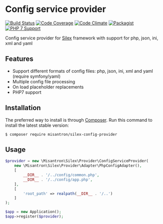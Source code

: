 # Config service provider

[![Build Status](http://img.shields.io/travis/misantron/silex-config-provider.svg?style=flat-square)](https://travis-ci.org/misantron/silex-config-provider)
[![Code Coverage](http://img.shields.io/coveralls/misantron/silex-config-provider.svg?style=flat-square)](https://coveralls.io/r/misantron/silex-config-provider)
[![Code Climate](http://img.shields.io/codeclimate/github/misantron/silex-config-provider.svg?style=flat-square)](https://codeclimate.com/github/misantron/silex-config-provider)
[![Packagist](https://img.shields.io/packagist/v/misantron/silex-config-provider.svg?style=flat-square)](https://packagist.org/packages/misantron/silex-config-provider)
[![PHP 7 Support](https://img.shields.io/badge/PHP%207-supported-blue.svg?style=flat-square)](https://travis-ci.org/misantron/silex-basic-app)

Config service provider for [Silex](http://silex.sensiolabs.org) framework with support for php, json, ini, xml and yaml

## Features

- Support different formats of config files: php, json, ini, xml and yaml (require symfony/yaml)
- Multiple config file processing
- On load placeholder replacements
- PHP7 support

## Installation

The preferred way to install is through [Composer](https://getcomposer.org).
Run this command to install the latest stable version:

```shell
$ composer require misantron/silex-config-provider
```

## Usage

```php
$provider = new \Misantron\Silex\Provider\ConfigServiceProvider(
    new \Misantron\Silex\Provider\Adapter\PhpConfigAdapter(),
    [
        __DIR__ . '/../config/common.php',
        __DIR__ . '/../config/app.php',
    ],
    [
        'root_path' => realpath(__DIR__ . '/..')
    ]
);

$app = new Application();
$app->register($provider);
```